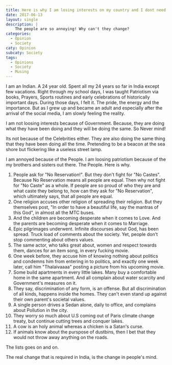 ```yaml
---
title: Here is why I am losing interests on my country and I dont need help
date: 2017-06-13
layout: single
description: |
    The people are so annoying! Why can't they change?
categories:
  - Opinion
  - Society
caty: Opinion
subcaty: Society
tags:
  - Opinions
  - Society
  - Musing
---
```


I am an Indian. A 24 year old. Spent all my 24 years so far in India except few vacations. Right through my school days, I was taught Patriotism via books, Prayers, Sports routines and early celebrations of historically important days. During those days, I felt it. The pride, the energy and the importance. But as I grew up and became an adult and especially after the arrival of the social media, I am slowly feeling the reality.

I am not loosing interests because of Government. Because, they are doing what they have been doing and they will be doing the same. So Never mind!

Its not because of the Celebrities either. They are also doing the same thing that they have been doing all the time. Pretending to be a beacon at the sea shore but flickering like a useless street lamp.

I am annoyed because of the People. I am loosing patriotism because of the my brothers and sisters out there. The People. Here is why.

1. People ask for "No Reservation!". But they don't fight for "No Castes". Because No Reservation means all people are equal. Then why not fight for "No Caste" as a whole. If people are so proud of who they are and what caste they belong to, how can they ask for "No Reservation", which ultimately says, that all people are equal.
2. One religion accuses other religion of spreading their religion. But they themselves post, "In order to have a beautiful life, say the mantras of this God", in almost all the MTC buses.
3. And the children are becoming desperate when it comes to Love. And the parents are becoming desperate when it comes to Marriage.
4. Epic pilgrimages underwent. Infinite discourses about God, has been spread. Truck load of comments about the society. Yet, people don't stop commenting about others values.
5. The same actor, who talks great about, women and respect towards them, dances for an item song, in every fucking movie.
6. One week before, they accuse him of knowing nothing about politics and condemns him from entering in to politics, and exactly one week later, call him "Thalaivaaaa" posting a picture from his upcoming movie.
7. Some build apartments in every little lakes. Many buy a comfortable home in the same apartment. And all complain about water scarcity and Government's measures on it.
8. They say, discrimination of any form, is an offense. But all discrimination of all kinds, happens inside the homes. They can't even stand up against their own parent's societal values.
9. A single person drives a Sedan alone, daily to office, and complains about Pollution in the city.
10. They worry so much about U.S coming out of Paris climate change treaty, but continue cutting trees and conquer lakes. 
11. A cow is an holy animal whereas a chicken is a Satan's curse.
12. If animals know about the purspose of dustbins, then I bet that they would not throw away anything on the roads.  

The lists goes on and on.

The real change that is required in India, is the change in people's mind.
